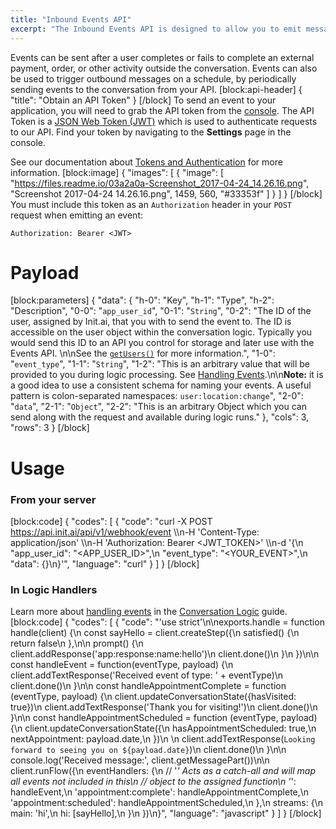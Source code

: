 ```yaml
---
title: "Inbound Events API"
excerpt: "The Inbound Events API is designed to allow you to emit messages to your conversational application from external sources."
---
```

Events can be sent after a user completes or fails to complete an external payment, order, or other activity outside the conversation. Events can also be used to trigger outbound messages on a schedule, by periodically sending events to the conversation from your API.
[block:api-header]
{
  "title": "Obtain an API Token"
}
[/block]
To send an event to your application, you will need to grab the API token from the [console](https://console.init.ai). The API Token is a [JSON Web Token (JWT)](https://jwt.io/introduction/) which is used to authenticate requests to our API. Find your token by navigating to the **Settings** page in the console.

See our documentation about [Tokens and Authentication](doc:tokens-and-authentication) for more information.
[block:image]
{
  "images": [
    {
      "image": [
        "https://files.readme.io/03a2a0a-Screenshot_2017-04-24_14.26.16.png",
        "Screenshot 2017-04-24 14.26.16.png",
        1459,
        560,
        "#33353f"
      ]
    }
  ]
}
[/block]
You must include this token as an `Authorization`  header in your `POST` request when emitting an event:

```
Authorization: Bearer <JWT>
```

# Payload
[block:parameters]
{
  "data": {
    "h-0": "Key",
    "h-1": "Type",
    "h-2": "Description",
    "0-0": "`app_user_id`",
    "0-1": "`String`",
    "0-2": "The ID of the user, assigned by Init.ai, that you with to send the event to. The ID is accessible on the user object within the conversation logic. Typically you would send this ID to an API you control for storage and later use with the Events API. \n\nSee the [`getUsers()`](node-js-sdk-client-methods#section-getusers) for more information.",
    "1-0": "`event_type`",
    "1-1": "`String`",
    "1-2": "This is an arbitrary value that will be provided to you during logic processing. See [Handling Events](doc:handling-events).\n\n**Note:** it is a good idea to use a consistent schema for naming your events. A useful pattern is colon-separated namespaces: `user:location:change`",
    "2-0": "`data`",
    "2-1": "`Object`",
    "2-2": "This is an arbitrary Object which you can send along with the request and available during logic runs."
  },
  "cols": 3,
  "rows": 3
}
[/block]
# Usage

### From your server
[block:code]
{
  "codes": [
    {
      "code": "curl -X POST https://api.init.ai/api/v1/webhook/event \\\n-H 'Content-Type: application/json' \\\n-H 'Authorization: Bearer <JWT_TOKEN>' \\\n-d '{\n  \"app_user_id\": \"<APP_USER_ID>\",\n  \"event_type\": \"<YOUR_EVENT>\",\n  \"data\": {}\n}'",
      "language": "curl"
    }
  ]
}
[/block]
### In Logic Handlers

Learn more about [handling events](doc:handling-events)  in the [Conversation Logic](doc:conversation-logic) guide.
[block:code]
{
  "codes": [
    {
      "code": "'use strict'\n\nexports.handle = function handle(client) {\n  const sayHello = client.createStep({\n    satisfied() {\n      return false\n    },\n\n    prompt() {\n      client.addResponse('app:response:name:hello')\n      client.done()\n    }\n  })\n\n  const handleEvent = function(eventType, payload) {\n    client.addTextResponse('Received event of type: ' + eventType)\n    client.done()\n  }\n\n  const handleAppointmentComplete = function (eventType, payload) {\n    client.updateConversationState({hasVisited: true})\n    client.addTextResponse('Thank you for visiting!')\n    client.done()\n  }\n\n  const handleAppointmentScheduled = function (eventType, payload) {\n    client.updateConversationState({\n      hasAppointmentScheduled: true,\n      nextAppointment: payload.date,\n    })\n    \n    client.addTextResponse(`Looking forward to seeing you on ${payload.date}`)\n    client.done()\n  }\n\n  console.log('Received message:', client.getMessagePart())\n\n  client.runFlow({\n    eventHandlers: {\n      // '*' Acts as a catch-all and will map all events not included in this\n      // object to the assigned function\n      '*': handleEvent,\n      'appointment:complete': handleAppointmentComplete,\n      'appointment:scheduled': handleAppointmentScheduled,\n    },\n    streams: {\n      main: 'hi',\n      hi: [sayHello],\n    }\n  })\n}",
      "language": "javascript"
    }
  ]
}
[/block]
